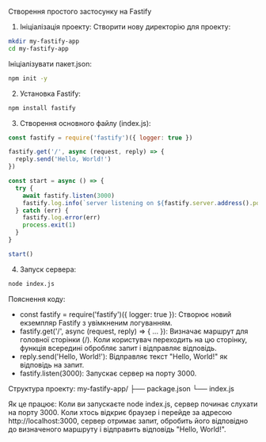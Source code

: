 Створення простого застосунку на Fastify

1. Ініціалізація проекту:
Створити нову директорію для проекту:
```Bash
mkdir my-fastify-app
cd my-fastify-app
```

Ініціалізувати пакет.json:
```Bash
npm init -y
```

2. Установка Fastify:
```Bash
npm install fastify
```

3. Створення основного файлу (index.js):
```JavaScript
const fastify = require('fastify')({ logger: true })

fastify.get('/', async (request, reply) => {
  reply.send('Hello, World!')
})

const start = async () => {
  try {
    await fastify.listen(3000)
    fastify.log.info(`server listening on ${fastify.server.address().port}`)
  } catch (err) {
    fastify.log.error(err)
    process.exit(1)
  }
}

start()
```

4. Запуск сервера:
```Bash
node index.js
```

Пояснення коду:
- const fastify = require('fastify')({ logger: true }): Створює новий екземпляр Fastify з увімкненим логуванням.
- fastify.get('/', async (request, reply) => { ... }): Визначає маршрут для головної сторінки (/). Коли користувач переходить на цю сторінку, функція всередині обробляє запит і відправляє відповідь.
- reply.send('Hello, World!'): Відправляє текст "Hello, World!" як відповідь на запит.
- fastify.listen(3000): Запускає сервер на порту 3000.

Структура проекту:
my-fastify-app/
├── package.json
└── index.js

Як це працює:
Коли ви запускаєте node index.js, сервер починає слухати на порту 3000. Коли хтось відкриє браузер і перейде за адресою http://localhost:3000, сервер отримає запит, обробить його відповідно до визначеного маршруту і відправить відповідь "Hello, World!".

